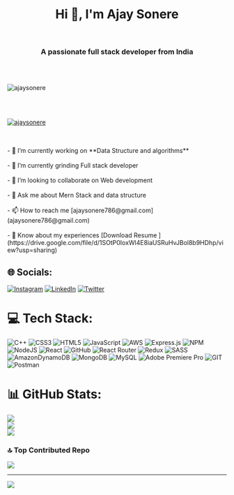 
<h1 align="center">Hi 👋, I'm Ajay Sonere</h1><br><h3 align="center">A passionate full stack developer from India</h3><br><br><p align="left"> <img src="https://komarev.com/ghpvc/?username=ajaysonere&label=Profile%20views&color=0e75b6&style=flat" alt="ajaysonere" /> </p><br><br><p align="left"> <a href="https://github.com/ryo-ma/github-profile-trophy"><img src="https://github-profile-trophy.vercel.app/?username=ajaysonere" alt="ajaysonere" /></a> </p><br><br>- 🔭 I’m currently working on **Data Structure and algorithms**<br><br>- 🌱 I’m currently grinding Full stack developer<br><br>- 👯 I’m looking to collaborate on Web development<br><br>- 💬 Ask me about Mern Stack and data structure<br><br>- 📫 How to reach me [ajaysonere786@gmail.com](ajaysonere786@gmail.com)<br><br>- 📄 Know about my experiences [Download Resume ](https://drive.google.com/file/d/1SOtP0IoxWl4E8iaUSRuHvJBol8b9HDhp/view?usp=sharing)


## 🌐 Socials:
[![Instagram](https://img.shields.io/badge/Instagram-%23E4405F.svg?logo=Instagram&logoColor=white)](https://instagram.com/ajaysonere) [![LinkedIn](https://img.shields.io/badge/LinkedIn-%230077B5.svg?logo=linkedin&logoColor=white)](https://linkedin.com/in/ajaysonere) [![Twitter](https://img.shields.io/badge/Twitter-%231DA1F2.svg?logo=Twitter&logoColor=white)](https://twitter.com/ajaysonere) 

# 💻 Tech Stack:
![C++](https://img.shields.io/badge/c++-%2300599C.svg?style=for-the-badge&logo=c%2B%2B&logoColor=white) ![CSS3](https://img.shields.io/badge/css3-%231572B6.svg?style=for-the-badge&logo=css3&logoColor=white) ![HTML5](https://img.shields.io/badge/html5-%23E34F26.svg?style=for-the-badge&logo=html5&logoColor=white) ![JavaScript](https://img.shields.io/badge/javascript-%23323330.svg?style=for-the-badge&logo=javascript&logoColor=%23F7DF1E) ![AWS](https://img.shields.io/badge/AWS-%23FF9900.svg?style=for-the-badge&logo=amazon-aws&logoColor=white) ![Express.js](https://img.shields.io/badge/express.js-%23404d59.svg?style=for-the-badge&logo=express&logoColor=%2361DAFB) ![NPM](https://img.shields.io/badge/NPM-%23000000.svg?style=for-the-badge&logo=npm&logoColor=white) ![NodeJS](https://img.shields.io/badge/node.js-6DA55F?style=for-the-badge&logo=node.js&logoColor=white) ![React](https://img.shields.io/badge/react-%2320232a.svg?style=for-the-badge&logo=react&logoColor=%2361DAFB) ![GitHub](https://img.shields.io/badge/GitHub-%23121011.svg?style=for-the-badge&logo=github&logoColor=white) ![React Router](https://img.shields.io/badge/React_Router-CA4245?style=for-the-badge&logo=react-router&logoColor=white) ![Redux](https://img.shields.io/badge/redux-%23593d88.svg?style=for-the-badge&logo=redux&logoColor=white) ![SASS](https://img.shields.io/badge/SASS-hotpink.svg?style=for-the-badge&logo=SASS&logoColor=white) ![AmazonDynamoDB](https://img.shields.io/badge/Amazon%20DynamoDB-4053D6?style=for-the-badge&logo=Amazon%20DynamoDB&logoColor=white) ![MongoDB](https://img.shields.io/badge/MongoDB-%234ea94b.svg?style=for-the-badge&logo=mongodb&logoColor=white) ![MySQL](https://img.shields.io/badge/mysql-%2300f.svg?style=for-the-badge&logo=mysql&logoColor=white) ![Adobe Premiere Pro](https://img.shields.io/badge/Adobe%20Premiere%20Pro-9999FF.svg?style=for-the-badge&logo=Adobe%20Premiere%20Pro&logoColor=white) ![GIT](https://img.shields.io/badge/Git-fc6d26?style=for-the-badge&logo=git&logoColor=white) ![Postman](https://img.shields.io/badge/Postman-FF6C37?style=for-the-badge&logo=postman&logoColor=white)
# 📊 GitHub Stats:
![](https://github-readme-stats.vercel.app/api?username=ajaysonere&theme=dark&hide_border=false&include_all_commits=false&count_private=false)<br/>
![](https://github-readme-streak-stats.herokuapp.com/?user=ajaysonere&theme=dark&hide_border=false)<br/>
![](https://github-readme-stats.vercel.app/api/top-langs/?username=ajaysonere&theme=dark&hide_border=false&include_all_commits=false&count_private=false&layout=compact)

### 🔝 Top Contributed Repo
![](https://github-contributor-stats.vercel.app/api?username=ajaysonere&limit=5&theme=dark&combine_all_yearly_contributions=true)

---
[![](https://visitcount.itsvg.in/api?id=ajaysonere&icon=0&color=0)](https://visitcount.itsvg.in)

<!-- Proudly created with GPRM ( https://gprm.itsvg.in ) -->
